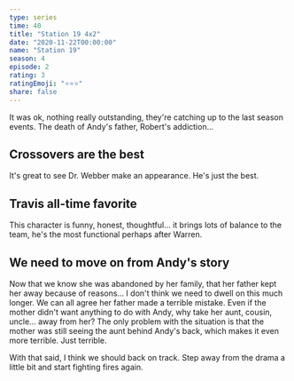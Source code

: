 ```yaml
---
type: series
time: 40
title: "Station 19 4x2"
date: "2020-11-22T00:00:00"
name: "Station 19"
season: 4
episode: 2
rating: 3
ratingEmoji: "⭐️⭐️⭐️"
share: false
---
```


It was ok, nothing really outstanding, they're catching up to the last season events. The death of Andy's father, Robert's addiction...

## Crossovers are the best

It's great to see Dr. Webber make an appearance. He's just the best.

## Travis all-time favorite

This character is funny, honest, thoughtful... it brings lots of balance to the team, he's the most functional perhaps after Warren.

## We need to move on from Andy's story

Now that we know she was abandoned by her family, that her father kept her away because of reasons... I don't think we need to dwell on this much longer. We can all agree her father made a terrible mistake. Even if the mother didn't want anything to do with Andy, why take her aunt, cousin, uncle... away from her? The only problem with the situation is that the mother was still seeing the aunt behind Andy's back, which makes it even more terrible. Just terrible.

With that said, I think we should back on track. Step away from the drama a little bit and start fighting fires again.
